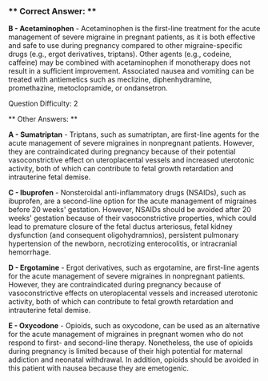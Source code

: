 ### ** Correct Answer: **

**B - Acetaminophen** - Acetaminophen is the first-line treatment for the acute management of severe migraine in pregnant patients, as it is both effective and safe to use during pregnancy compared to other migraine-specific drugs (e.g., ergot derivatives, triptans). Other agents (e.g., codeine, caffeine) may be combined with acetaminophen if monotherapy does not result in a sufficient improvement. Associated nausea and vomiting can be treated with antiemetics such as meclizine, diphenhydramine, promethazine, metoclopramide, or ondansetron.

Question Difficulty: 2

** Other Answers: **

**A - Sumatriptan** - Triptans, such as sumatriptan, are first-line agents for the acute management of severe migraines in nonpregnant patients. However, they are contraindicated during pregnancy because of their potential vasoconstrictive effect on uteroplacental vessels and increased uterotonic activity, both of which can contribute to fetal growth retardation and intrauterine fetal demise.

**C - Ibuprofen** - Nonsteroidal anti-inflammatory drugs (NSAIDs), such as ibuprofen, are a second-line option for the acute management of migraines before 20 weeks' gestation. However, NSAIDs should be avoided after 20 weeks' gestation because of their vasoconstrictive properties, which could lead to premature closure of the fetal ductus arteriosus, fetal kidney dysfunction (and consequent oligohydramnios), persistent pulmonary hypertension of the newborn, necrotizing enterocolitis, or intracranial hemorrhage.

**D - Ergotamine** - Ergot derivatives, such as ergotamine, are first-line agents for the acute management of severe migraines in nonpregnant patients. However, they are contraindicated during pregnancy because of vasoconstrictive effects on uteroplacental vessels and increased uterotonic activity, both of which can contribute to fetal growth retardation and intrauterine fetal demise.

**E - Oxycodone** - Opioids, such as oxycodone, can be used as an alternative for the acute management of migraines in pregnant women who do not respond to first- and second-line therapy. Nonetheless, the use of opioids during pregnancy is limited because of their high potential for maternal addiction and neonatal withdrawal. In addition, opioids should be avoided in this patient with nausea because they are emetogenic.

